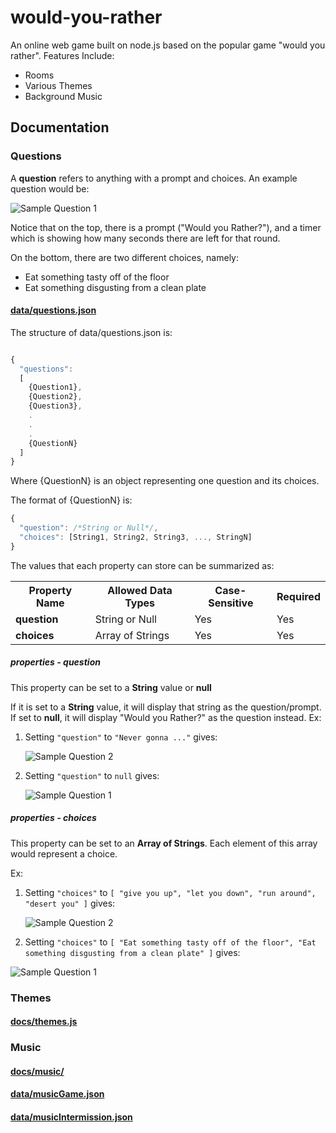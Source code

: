 # would-you-rather
An online web game built on node.js based on the popular game "would you rather". Features Include:
* Rooms
* Various Themes
* Background Music

## Documentation

### Questions

A **question** refers to anything with a prompt and choices. An example question would be:

![Sample Question 1](https://i.pinimg.com/originals/82/e5/76/82e57631dfdd12b394a7262d89754be0.png)

Notice that on the top, there is a prompt ("Would you Rather?"), and a timer which is showing how many seconds there are left for that round.

On the bottom, there are two different choices, namely:

* Eat something tasty off of the floor
* Eat something disgusting from a clean plate

#### [data/questions.json](data/questions.json)

The structure of data/questions.json is:
```JavaScript

{
  "questions":
  [
    {Question1},
    {Question2},
    {Question3},
    .
    .
    .
    {QuestionN}
  ]
}

```

Where {QuestionN} is an object representing one question and its choices.

The format of {QuestionN} is:
```JavaScript
{
  "question": /*String or Null*/,
  "choices": [String1, String2, String3, ..., StringN]
}
```

The values that each property can store can be summarized as:
<table>
  <tr>
    <th>
      <b>
        Property Name
      </b>
    </th>
    <th>
      <b>
        Allowed Data Types
      </b>
    </th>
    <th>
      <b>
        Case-Sensitive
      </b>
    </th>
    <th>
      <b>
        Required
      </b>
    </th>
  </tr>

  <tr>
    <td>
      <b>
        question
      </b>
    </td>
    <td>
      String or Null
    </td>
    <td>
      Yes
    </td>
    <td>
      Yes
    </td>
  </tr>

  <tr>
    <td>
      <b>
        choices
      </b>
    </td>
    <td>
      Array of Strings
    </td>
    <td>
      Yes
    </td>
    <td>
      Yes
    </td>
  </tr>
</table>

##### properties - question
This property can be set to a **String** value or **null**

If it is set to a **String** value, it will display that string as the question/prompt.
If set to **null**, it will display "Would you Rather?" as the question instead.
Ex:

1. Setting ```"question"``` to ```"Never gonna ..."``` gives:

   ![Sample Question 2](https://i.pinimg.com/originals/a9/f6/a5/a9f6a53bcaf8d2e8d753d3c70a7d3d2b.png)
1. Setting ```"question"``` to ```null``` gives:

   ![Sample Question 1](https://i.pinimg.com/originals/82/e5/76/82e57631dfdd12b394a7262d89754be0.png)

##### properties - choices
This property can be set to an **Array of Strings**. Each element of this array would represent a choice.

Ex:
1. Setting ```"choices"``` to ```[
                "give you up",
                "let you down",
                "run around",
                "desert you"
            ]``` gives:

   ![Sample Question 2](https://i.pinimg.com/originals/a9/f6/a5/a9f6a53bcaf8d2e8d753d3c70a7d3d2b.png)
1. Setting ```"choices"``` to ```[
                "Eat something tasty off of the floor",
                "Eat something disgusting from a clean plate"
            ]``` gives:

  ![Sample Question 1](https://i.pinimg.com/originals/82/e5/76/82e57631dfdd12b394a7262d89754be0.png)


### Themes

#### [docs/themes.js](docs/themes.js)

### Music

#### [docs/music/](docs/music/)

#### [data/musicGame.json](data/musicGame.json)

#### [data/musicIntermission.json](data/musicIntermission.json)
